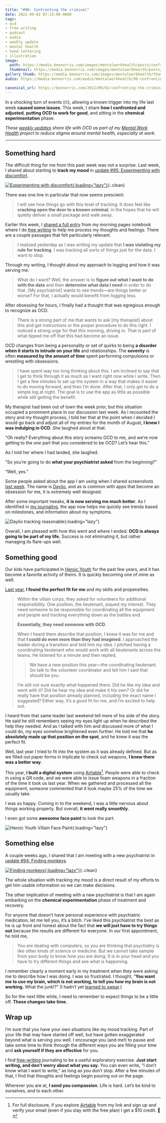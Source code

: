 ```yaml
---
title: "#96: Confronting the criminal"
date: 2022-09-02 07:15:00-0600
tags:
- ocd
- free writing
- podcast
- audio
- weekly update
- mental health
- hand lettering
- illustration
image: 
  path: https://media.bennorris.com/images/mentalworkhealth/posts/confronting-the-criminal.jpeg
  thumbnail: https://media.bennorris.com/images/mentalworkhealth/posts/thumbnails/confronting-the-criminal.jpeg
gallery_thumb: https://media.bennorris.com/images/mentalworkhealth/thumbs/confronting-the-criminal.jpeg
audio: https://media.bennorris.com/audio/mentalworkhealth/96-confronting-the-criminal.mp3

canonical_url: https://bennorris.com/2022/09/02/confronting-the-criminal
---
```



In a shocking turn of events (🙄), allowing a known trigger into my life last week **caused some issues**. This week, I share **how I confronted and adjusted**, **putting OCD to work for good**, and sitting in the **chemical experimentation** phase.

_These [weekly updates](https://bennorris.com/tags/weekly-update/) share life with OCD as part of my [Mental Work Health](https://bennorris.com/mental-work-health) project to reduce stigma around mental health, especially at work._

<!--audio="media.bennorris.com/audio/mentalworkhealth/96-confronting-the-criminal.mp3"-->


***

## Something hard

The difficult thing for me from this past week was not a surprise. Last week, I shared about starting to **track my mood** in [update #95: Experimenting with discomfort](https://bennorris.com/2022/08/26/experimenting-with-discomfort).

[![Experimenting with discomfort](https://media.bennorris.com/images/mentalworkhealth/posts/experimenting-with-discomfort.jpg){:loading="lazy"}](https://bennorris.com/2022/08/26/experimenting-with-discomfort){:.clean}

There was one line in particular that now seems prescient:

> I will see how things go with this level of tracking. It does feel like **cracking open the door to a known criminal**, in the hopes that he will quietly deliver a small package and walk away.

Earlier this week, I [shared a full entry](https://bennorris.com/2022/08/30/falling-prey-to-ocd) from my morning pages notebook where I do [free writing](https://bennorris.com/tags/free-writing/) to help me process my thoughts and feelings. There are a couple passages that felt particularly relevant.

> I realized yesterday as I was writing my update that **I was violating my rule for tracking**. I was tracking all sorts of things just for the data. I want to stop.

Through my writing, I thought about my approach to logging and how it was serving me.

> What do I want? Well, the answer is to **figure out what I want to do with the data** and then **determine what data I need** in order to do that. [My psychiatrist] wants to see trends—are things better or worse? For that, I actually would benefit from logging less.

After obsessing for hours, I finally had a thought that was egregious enough to recognize as OCD.

> There is a strong part of me that wants to ask [my therapist] about this and get instructions or the proper procedure to do this right. I noticed a strong urge for that this morning, driving in. That is part of what tipped me off that this had become an issue.

OCD changes from being a personality or set of quirks to being **a disorder when it starts to intrude on your life** and relationships. The **severity** is often **measured by the amount of time** spent performing compulsions or wrestling with obsessions.

> I have spent way too long thinking about this. I am inclined to say that I get to think through it as much as I want right now while I write. Then I get a few minutes to set up the system in a way that makes it easier to do moving forward, and then I’m done. After that, I only get to do a simple log at night. The goal is to use the app as little as possible while still getting the benefit.

My therapist had been out of town the week prior, but this situation occupied a prominent place in our discussion last week. As I recounted the story and my thought process, I told her that at the point when I decided I would go back and adjust all of my entries for the month of August, **I knew I was indulging in OCD**. She laughed aloud at that.

“Oh really? Everything about this story screams OCD to me, and we’re *now* getting to the *one* part that you considered to be OCD? Let’s hear this.”

As I told her where I had landed, she laughed.

“So you’re going to do **what your psychiatrist asked** from the beginning?”

“Well, yes.”

Some people asked about the app I am using when I shared screenshots [last week](https://bennorris.com/2022/08/26/experimenting-with-discomfort). The name is [Daylio](https://daylio.net), and as is common with apps that become an obsession for me, it is extremely well designed.

After some important tweaks, **it is now serving me much better**. As I identified in [my journaling](https://bennorris.com/2022/08/30/falling-prey-to-ocd), the app now helps me quickly see trends based on milestones, and information about my symptoms.

![Daylio tracking reasonable](https://media.bennorris.com/images/mentalworkhealth/posts/daylio-tracking-reasonable.png){:loading="lazy"}

Overall, I am pleased with how this went and where I ended. **OCD is always going to be part of my life.** Success is not eliminating it, but rather managing its flare-ups well.


## Something good

Our kids have participated in [Heroic Youth](https://bennorris.com/tags/heroic-youth/) for the past few years, and it has become a favorite activity of theirs. It is quickly becoming one of mine as well.

[Last year](https://bennorris.com/2021/07/15/ocd-in-action), **I found the perfect fit for me** and my skills and propensities.

> Within the villain corps, they asked for volunteers for additional responsibility. One position, the lieutenant, piqued my interest. They need someone to be responsible for coordinating all the equipment and people and tracking everything down as the battles end.
> 
> **Essentially, they need someone with OCD.**
> 
> When I heard them describe that position, I knew it was for me and that **I could do even more than they had imagined**. I approached the leader during a transition and told him my idea. I pitched having a coordinating lieutenant who would work with all lieutenants across the teams. He listened for a minute and then replied,
> 
>> We have a new position this year—the coordinating lieutenant. Go talk to the volunteer coordinator and tell him I said that should be you.
> 
> I’m still not sure exactly what happened there. Did he like my idea and went with it? Did he hear my idea and make it his own? Or did he really have that position already planned, including the exact name I suggested? Either way, it’s a good fit for me, and I’m excited to help out.

I heard from that same leader last weekend tell more of his side of the story. He said he still remembers seeing my eyes light up when he described the help they needed. And as I talked with him and discussed more of what I could do, my eyes somehow brightened even further. He told me that **he absolutely made up that position on the spot**, and he knew it was the perfect fit.

Well, last year I tried to fit into the system as it was already defined. But as we filled out paper forms in triplicate to check out weapons, **I knew there was a better way**.

This year, **I built a digital system** using [Airtable](https://airtable.com/invite/r/iq1olUvv)[^1]. People were able to check in using a QR code, and we were able to issue foam weapons in a fraction of the time it took us last year. When we gathered and processed all the equipment, someone commented that it took maybe 25% of the time we usually take.

I was so happy. Coming in to the weekend, I was a little nervous about things working properly. But overall, **it went really smoothly**.

I even got some **awesome face paint** to look the part.

![Heroic Youth Villain Face Paint](https://media.bennorris.com/images/mentalworkhealth/posts/heroic-youth-villain-face-paint.jpeg){:loading="lazy"}


## Something else

A couple weeks ago, I shared that I am meeting with a new psychiatrist in [update #94: Finding monkeys](https://bennorris.com/2022/08/19/finding-monkeys).

[![Finding monkeys](https://media.bennorris.com/images/mentalworkhealth/posts/finding-monkeys.jpg){:loading="lazy"}](https://bennorris.com/2022/08/19/finding-monkeys){:.clean}

The whole situation with tracking my mood is a direct result of my efforts to get him usable information so we can make decisions.

The other implication of meeting with a new psychiatrist is that I am again embarking on the **chemical experimentation** phase of treatment and recovery.

For anyone that doesn’t have personal experience with psychiatric medication, let me tell you, it’s a bitch. I’ve liked this psychiatrist the best as he is up front and honest about the fact that **we will just have to try things out** because the results are different for everyone. In our first appointment, he told me,

> You are dealing with computers, so you are thinking that psychiatry is like other kinds of science or medicine. But we cannot take sample from your body to know how you are doing. It is in your head and you have to try different things and see what is happening.

I remember clearly a moment early in my treatment when they were asking me to describe how I was doing. I was so frustrated. I thought, “**You want me to use my brain, which is not working, to tell you how my brain is not working.** What the junk!?” (I hadn’t yet [learned to swear](https://bennorris.com/2022/05/02/learning-to-swear).)

So for the next little while, I need to remember to expect things to be a little off. **These changes take time.**


## Wrap up

I’m sure that you have your own situations like my mood tracking. Part of your life that may have started off well, but have gotten exaggerated beyond what is serving you well. I encourage you (and me!) to pause and take some time to think through the different ways you are filling your time and **ask yourself if they are effective** for you.

I find [free-writing](https://bennorris.com/tags/free-writing/) journaling to be a useful exploratory exercise. **Just start writing, and don’t worry about what you say.** You can even write, “I don’t know what I want to write,” as long as you don’t stop. After a few minutes of that, I find that thoughts and feelings begin pouring out on the page.

Wherever you are at, **I send you compassion**. Life is hard. Let’s be kind to ourselves, and to each other.


[^1]: For full disclosure, if you explore [Airtable](https://airtable.com/invite/r/iq1olUvv) from my link and sign up and verify your email (even if you stay with the free plan) I get a $10 credit. 🥳



